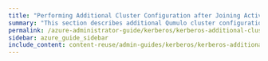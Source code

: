 ```yaml
---
title: "Performing Additional Cluster Configuration after Joining Active Directory"
summary: "This section describes additional Qumulo cluster configuration that can affect the behavior of NFSv4.1 with Kerberos."
permalink: /azure-administrator-guide/kerberos/kerberos-additional-cluster-configuration.html
sidebar: azure_guide_sidebar
include_content: content-reuse/admin-guides/kerberos/kerberos-additional-cluster-configuration.md
---
```


